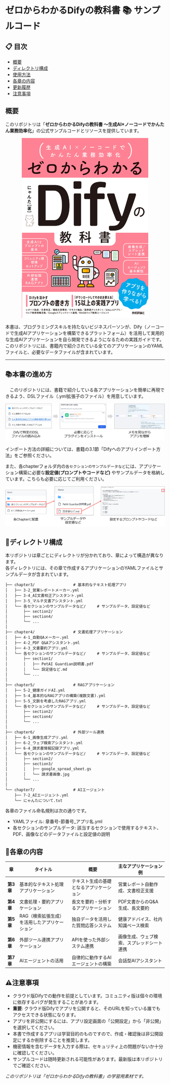 # ゼロからわかるDifyの教科書 📚 サンプルコード

## 📋 目次
- [概要](#概要)
- [ディレクトリ構成](#📁ディレクトリ構成)
- [使用方法](#🚀使用方法)
- [各章の内容](#📖各章の内容)
- [更新履歴](#📝更新履歴)
- [注意事項](#⚠️注意事項)

## 概要

このリポジトリは「**ゼロからわかるDifyの教科書 ～生成AI×ノーコードでかんたん業務効率化**」の公式サンプルコードとリソースを提供しています。

<p align="center">
  <img src="assets/images/ゼロからわかるDifyの教科書.jpg" width="400" alt="ゼロからわかるDifyの教科書">
</p>

本書は、プログラミングスキルを持たないビジネスパーソンが、Dify（ノーコードで生成AIアプリケーションを構築できるプラットフォーム）を活用して実用的な生成AIアプリケーションを自ら開発できるようになるための実践ガイドです。このリポジトリには、書籍内で紹介されている全てのアプリケーションのYAMLファイルと、必要なデータファイルが含まれています。

---
## 📚本書の進め方
　このリポジトリには、書籍で紹介している各アプリケーションを簡単に再現できるよう、DSLファイル（.yml拡張子のファイル）を用意しています。

![アプリのインポート](assets/images/DSLファイルの利用.png)

インポート方法の詳細については、書籍の3.1節「Difyへのアプリインポート方法」をご参照ください。



また、各chapterフォルダ内の`各セクションのサンプルデータなど`には、アプリケーション構築に必要な**設定値(プロンプトやコードなど)** やサンプルデータを格納しています。こちらも必要に応じてご利用ください。

![設定値の画面](assets/images/設定値の画面.png)


## 📁ディレクトリ構成

本リポジトリは章ごとにディレクトリが分かれており、章によって構造が異なります。  
各ディレクトリには、その章で作成するアプリケーションのYAMLファイルとサンプルデータが含まれています。

```
├── chapter3/                 # 基本的なテキスト処理アプリ
│   ├── 3-2_営業レポートメーカー.yml
│   ├── 3-4_AI文書校正アシスタント.yml
│   ├── 3-5_マルチ文書アシスタント.yml
│   └── 各セクションのサンプルデータなど/     # サンプルデータ、設定値など
│       ├── section2/
│       ├── section4/
│       └── ...
│
├── chapter4/                 # 文書処理アプリケーション
│   ├── 4-1_自動QAメーカー.yml
│   ├── 4-2_PDF Q&Aアシスタント.yml
│   ├── 4-3_文書要約アプリ.yml
│   └── 各セクションのサンプルデータなど/     # サンプルデータ、設定値など
│       ├── section1/
│       │   ├── PetAI Guardian説明書.pdf
│       │   └── 設定値など.md
│       └── ...
│
├── chapter5/                 # RAGアプリケーション
│   ├── 5-2_健康ガイドAI.yml
│   ├── 5-4_基本的なRAGアプリの構築(複数文書).yml
│   ├── 5-5_文脈を考慮したRAGアプリ.yml
│   └── 各セクションのサンプルデータなど/     # サンプルデータ、設定値など
│       ├── section2/
│       ├── section4/
│       └── ...
│
├── chapter6/                 # 外部ツール連携
│   ├── 6-1_画像生成アプリ.yml
│   ├── 6-2_ウェブ検索アシスタント.yml
│   ├── 6-4_請求書情報記録アプリ.yml
│   └── 各セクションのサンプルデータなど/     # サンプルデータ、設定値など
│       ├── section2/
│       ├── section3/
│       │   ├── google_spread_sheet.gs
│       │   └── 請求書画像.jpg
│       └── ...
│
└── chapter7/                 # AIエージェント
    ├── 7-2_AIエージェント.yml
    └── にゃんたについて.txt
```

各章のファイル命名規則は次の通りです。
- YAMLファイル: 章番号-節番号_アプリ名.yml
- 各セクションのサンプルデータ: 該当するセクションで使用するテキスト、PDF、画像などのデータファイルと設定値の説明



## 📖各章の内容

| 章 | タイトル | 概要 | 主なアプリケーション例 |
|-----|--------|------|----------------------|
| **第3章** | 基本的なテキスト処理アプリケーション | テキスト生成の基礎となるアプリケーション | 営業レポート自動作成、文書校正支援 |
| **第4章** | 文書処理・要約アプリケーション | 長文を要約・分析するアプリケーション | PDF文書からのQ&A生成、長文要約 |
| **第5章** | RAG（検索拡張生成）を活用したアプリケーション | 独自データを活用した質問応答システム | 健康アドバイス、社内知識ベース検索 |
| **第6章** | 外部ツール連携アプリケーション | APIを使った外部システム連携 | 画像生成、ウェブ検索、スプレッドシート連携 |
| **第7章** | AIエージェントの活用 | 自律的に動作するAIエージェントの構築 | 会話型AIアシスタント |



## ⚠️注意事項

- クラウド版Difyでの動作を前提としています。コミュニティ版は個々の環境に依存するバグが発生することがあります。
- **重要**: クラウド版Difyでアプリを公開すると、そのURLを知っている誰でもアクセスできる状態になります。
- アプリを非公開にするには、アプリ設定画面の「公開設定」から「非公開」を選択してください。
- 本書で作成するアプリは学習目的のものですので、作成・確認後は非公開設定にするか削除することを推奨します。
- 機密情報を含むデータを入力する際は、セキュリティ上の問題がないか十分に確認してください。
- サンプルコードは随時更新される可能性があります。最新版は本リポジトリでご確認ください。



*このリポジトリは「ゼロからわかるDifyの教科書」の学習用素材です。*
